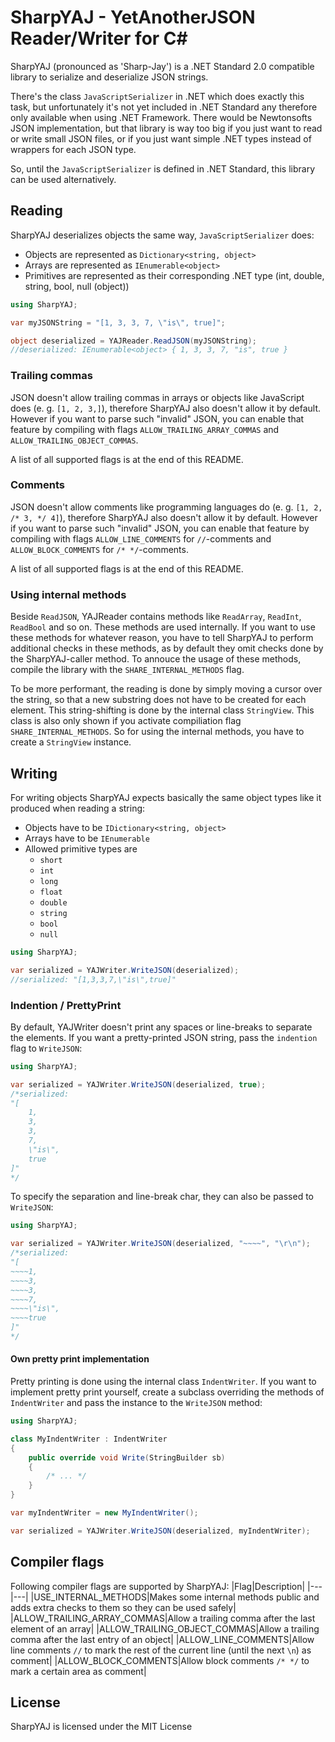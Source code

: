 # SharpYAJ - YetAnotherJSON Reader/Writer for C#

SharpYAJ (pronounced as 'Sharp-Jay') is a .NET Standard 2.0 compatible library to serialize and deserialize JSON strings.

There's the class `JavaScriptSerializer` in .NET which does exactly this task, but unfortunately it's not yet included in .NET Standard any therefore only available when using .NET Framework. There would be Newtonsofts JSON implementation, but that library is way too big if you just want to read or write small JSON files, or if you just want simple .NET types instead of wrappers for each JSON type.

So, until the `JavaScriptSerializer` is defined in .NET Standard, this library can be used alternatively.

## Reading
SharpYAJ deserializes objects the same way, `JavaScriptSerializer` does:
- Objects are represented as `Dictionary<string, object>`
- Arrays are represented as `IEnumerable<object>`
- Primitives are represented as their corresponding .NET type (int, double, string, bool, null (object))

```csharp
using SharpYAJ;

var myJSONString = "[1, 3, 3, 7, \"is\", true]";

object deserialized = YAJReader.ReadJSON(myJSONString);
//deserialized: IEnumerable<object> { 1, 3, 3, 7, "is", true }
```

### Trailing commas
JSON doesn't allow trailing commas in arrays or objects like JavaScript does (e. g. `[1, 2, 3,]`), therefore SharpYAJ also doesn't allow it by default.
However if you want to parse such "invalid" JSON, you can enable that feature by compiling with flags `ALLOW_TRAILING_ARRAY_COMMAS` and `ALLOW_TRAILING_OBJECT_COMMAS`.

A list of all supported flags is at the end of this README.

### Comments
JSON doesn't allow comments like programming languages do (e. g. `[1, 2, /* 3, */ 4]`), therefore SharpYAJ also doesn't allow it by default.
However if you want to parse such "invalid" JSON, you can enable that feature by compiling with flags `ALLOW_LINE_COMMENTS` for `//`-comments and `ALLOW_BLOCK_COMMENTS` for `/* */`-comments.

A list of all supported flags is at the end of this README.

### Using internal methods
Beside `ReadJSON`, YAJReader contains methods like `ReadArray`, `ReadInt`, `ReadBool` and so on. These methods are used internally. If you want to use these methods for whatever reason, you have to tell SharpYAJ to perform additional checks in these methods, as by default they omit checks done by the SharpYAJ-caller method. To annouce the usage of these methods, compile the library with the `SHARE_INTERNAL_METHODS` flag.

To be more performant, the reading is done by simply moving a cursor over the string, so that a new substring does not have to be created for each element. This string-shifting is done by the internal class `StringView`. This class is also only shown if you activate compiliation flag `SHARE_INTERNAL_METHODS`. So for using the internal methods, you have to create a `StringView` instance.

## Writing
For writing objects SharpYAJ expects basically the same object types like it produced when reading a string:
- Objects have to be `IDictionary<string, object>`
- Arrays have to be `IEnumerable`
- Allowed primitive types are
  - `short`
  - `int`
  - `long`
  - `float`
  - `double`
  - `string`
  - `bool`
  - `null`

```csharp
using SharpYAJ;

var serialized = YAJWriter.WriteJSON(deserialized);
//serialized: "[1,3,3,7,\"is\",true]"
```

### Indention / PrettyPrint
By default, YAJWriter doesn't print any spaces or line-breaks to separate the elements.
If you want a pretty-printed JSON string, pass the `indention` flag to `WriteJSON`:

```csharp
using SharpYAJ;

var serialized = YAJWriter.WriteJSON(deserialized, true);
/*serialized:
"[
	1,
	3,
	3,
	7,
	\"is\",
	true
]"
*/
```

To specify the separation and line-break char, they can also be passed to `WriteJSON`:
```csharp
using SharpYAJ;

var serialized = YAJWriter.WriteJSON(deserialized, "~~~~", "\r\n");
/*serialized:
"[
~~~~1,
~~~~3,
~~~~3,
~~~~7,
~~~~\"is\",
~~~~true
]"
*/
```

#### Own pretty print implementation
Pretty printing is done using the internal class `IndentWriter`. If you want to implement pretty print yourself, create a subclass overriding the methods of `IndentWriter` and pass the instance to the `WriteJSON` method:
```csharp
using SharpYAJ;

class MyIndentWriter : IndentWriter
{
	public override void Write(StringBuilder sb)
	{
		/* ... */
	}
}

var myIndentWriter = new MyIndentWriter();

var serialized = YAJWriter.WriteJSON(deserialized, myIndentWriter);
```

## Compiler flags
Following compiler flags are supported by SharpYAJ:
|Flag|Description|
|---|---|
|USE_INTERNAL_METHODS|Makes some internal methods public and adds extra checks to them so they can be used safely|
|ALLOW_TRAILING_ARRAY_COMMAS|Allow a trailing comma after the last element of an array|
|ALLOW_TRAILING_OBJECT_COMMAS|Allow a trailing comma after the last entry of an object|
|ALLOW_LINE_COMMENTS|Allow line comments `//` to mark the rest of the current line (until the next `\n`) as comment|
|ALLOW_BLOCK_COMMENTS|Allow block comments `/* */` to mark a certain area as comment|

## License
SharpYAJ is licensed under the MIT License
